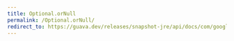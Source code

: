 ```yaml
---
title: Optional.orNull
permalink: /Optional.orNull/
redirect_to: https://guava.dev/releases/snapshot-jre/api/docs/com/google/common/base/Optional.html#orNull--
---
```

